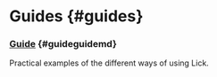 # Guides {#guides}

### [Guide](guide.md) {#guideguidemd}

Practical examples of the different ways of using Lick.
